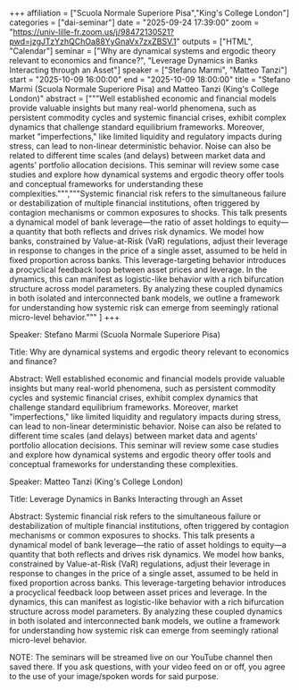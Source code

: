 +++
affiliation = ["Scuola Normale Superiore Pisa","King's College London"]
categories = ["dai-seminar"] 
date = "2025-09-24 17:39:00"
zoom = "https://univ-lille-fr.zoom.us/j/98472130521?pwd=jzgJTzYzhQChOa88YyGnaVx7zxZBSV.1" 
outputs = ["HTML", "Calendar"] 
seminar = ["Why are dynamical systems and ergodic theory relevant to economics and finance?", "Leverage Dynamics in Banks Interacting through an Asset"] 
speaker = ["Stefano Marmi", "Matteo Tanzi"] 
start = "2025-10-09 16:00:00" 
end = "2025-10-09 18:00:00" 
title = "Stefano Marmi (Scuola Normale Superiore Pisa) and Matteo Tanzi (King's College London)" 
abstract = ["""Well established economic and financial models provide valuable insights but
many real-world phenomena, such as persistent commodity cycles and systemic financial crises, exhibit complex dynamics that challenge standard equilibrium frameworks. Moreover, market "imperfections," like limited liquidity and regulatory impacts during stress, can lead to non-linear deterministic behavior. Noise can also be related to different time scales (and delays) between market data and agents' portfolio allocation decisions. 
This seminar will review some case studies and explore how dynamical systems and ergodic theory offer tools and conceptual frameworks for understanding these complexities.""","""Systemic financial risk refers to the simultaneous failure or destabilization of multiple financial institutions, often triggered by contagion mechanisms or common exposures to shocks. This talk presents a dynamical model of bank leverage—the ratio of asset holdings to equity—a quantity that both reflects and drives risk dynamics. We model how banks, constrained by Value-at-Risk (VaR) regulations, adjust their leverage in response to changes in the price of a single asset, assumed to be held in fixed proportion across banks. This leverage-targeting behavior introduces a procyclical feedback loop between asset prices and leverage. In the dynamics, this can manifest as logistic-like behavior with a rich bifurcation structure across model parameters. By analyzing these coupled dynamics in both isolated and interconnected bank models, we outline a framework for understanding how systemic risk can emerge from seemingly rational micro-level behavior.""" ]
+++

Speaker: Stefano Marmi (Scuola Normale Superiore Pisa)

Title: Why are dynamical systems and ergodic theory relevant to economics and finance?

Abstract: Well established economic and financial models provide valuable insights but
many real-world phenomena, such as persistent commodity cycles and systemic financial crises, exhibit complex dynamics that challenge standard equilibrium frameworks. Moreover, market "imperfections," like limited liquidity and regulatory impacts during stress, can lead to non-linear deterministic behavior. Noise can also be related to different time scales (and delays) between market data and agents' portfolio allocation decisions. 
This seminar will review some case studies and explore how dynamical systems and ergodic theory offer tools and conceptual frameworks for understanding these complexities.

Speaker: Matteo Tanzi (King's College London)

Title: Leverage Dynamics in Banks Interacting through an Asset

Abstract: Systemic financial risk refers to the simultaneous failure or destabilization of multiple financial institutions, often triggered by contagion mechanisms or common exposures to shocks. This talk presents a dynamical model of bank leverage—the ratio of asset holdings to equity—a quantity that both reflects and drives risk dynamics. We model how banks, constrained by Value-at-Risk (VaR) regulations, adjust their leverage in response to changes in the price of a single asset, assumed to be held in fixed proportion across banks. This leverage-targeting behavior introduces a procyclical feedback loop between asset prices and leverage. In the dynamics, this can manifest as logistic-like behavior with a rich bifurcation structure across model parameters. By analyzing these coupled dynamics in both isolated and interconnected bank models, we outline a framework for understanding how systemic risk can emerge from seemingly rational micro-level behavior.

NOTE: The seminars will be streamed live on our YouTube channel then saved there. If you ask questions, with your video feed on or off, you agree to the use of your image/spoken words for said purpose.
